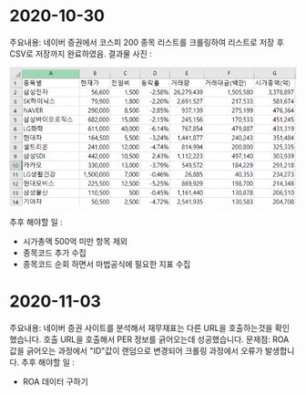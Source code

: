 # 2020-10-30

주요내용: 네이버 증권에서 코스피 200 종목 리스트를 크롤링하여 리스트로 저장 후 CSV로 저장까지 완료하였음.
결과물 사진 :

![image](https://github.com/karas741/week05_homework/raw/main/1030.PNG)

추후 해야할 일 : 
- 시가총액 500억 미만 항목 제외
- 종목코드 추가 수집
- 종목코드 순회 하면서 마법공식에 필요한 지표 수집

# 2020-11-03

주요내용: 네이버 증권 사이트를 분석해서 재무재표는 다른 URL을 호출하는것을 확인했습니다. 호출 URL을 호출해서 PER 정보를 긁어오는데 성공했습니다.
문제점: ROA 값을 긁어오는 과정에서 "ID"값이 랜덤으로 변경되어 크롤링 과정에서 오류가 발생합니다.
추후 해야할 일 : 
- ROA 데이터 구하기
